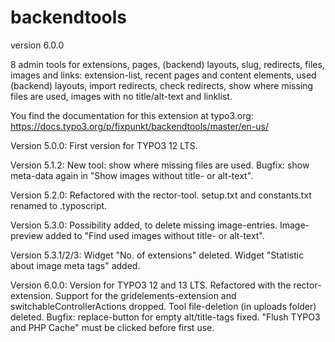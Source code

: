 # backendtools

version 6.0.0

8 admin tools for extensions, pages, (backend) layouts, slug, redirects, files, images and links:
extension-list, recent pages and content elements, used (backend) layouts, import redirects, check redirects, 
show where missing files are used, images with no title/alt-text and linklist.

You find the documentation for this extension at typo3.org:
https://docs.typo3.org/p/fixpunkt/backendtools/master/en-us/

Version 5.0.0:
First version for TYPO3 12 LTS.

Version 5.1.2:
New tool: show where missing files are used.
Bugfix: show meta-data again in "Show images without title- or alt-text".

Version 5.2.0:
Refactored with the rector-tool.
setup.txt and constants.txt renamed to .typoscript.

Version 5.3.0:
Possibility added, to delete missing image-entries.
Image-preview added to "Find used images without title- or alt-text".

Version 5.3.1/2/3:
Widget "No. of extensions" deleted. Widget "Statistic about image meta tags" added.

Version 6.0.0:
Version for TYPO3 12 and 13 LTS.
Refactored with the rector-extension.
Support for the gridelements-extension and switchableControllerActions dropped.
Tool file-deletion (in uploads folder) deleted.
Bugfix: replace-button for empty alt/title-tags fixed.
"Flush TYPO3 and PHP Cache" must be clicked before first use.